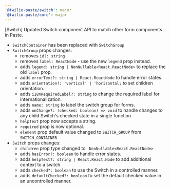 ```yaml
---
'@twilio-paste/switch': major
'@twilio-paste/core': major
---
```


[Switch] Updated Switch component API to match other form components in Paste.

- `SwitchContainer` has been replaced with `SwitchGroup`
- `SwitchGroup` props changes:
  - removes `id?: string`
  - removes `label: ReactNode` - use the new `legend` prop instead.
  - adds `legend: string | NonNullable<React.ReactNode>` to replace the old `label` prop.
  - adds `errorText?: string | React.ReactNode` to handle error states.
  - adds `orientation?: 'vertical' | 'horizontal;` to set children orientation.
  - adds `i18nRequiredLabel?: string` to change the required label for internationalization.
  - adds `name: string` to label the switch group for forms.
  - adds `onChange?: (checked: boolean) => void` to handle changes to any child Switch's checked state in a single function.
  - `helpText` prop now accepts a string.
  - `required` prop is now optional.
  - `element` prop default value changed to `SWITCH_GROUP` from `SWITCH_CONTAINER`
- `Switch` props changes:
  - `children` prop type changed to ` NonNullable<React.ReactNode>`
  - adds `hasError?: boolean` to handle error states.
  - adds `helpText?: string | React.React.Node` to add additional context to a switch.
  - adds `checked?: boolean` to use the Switch in a controlled manner.
  - adds `defaultChecked?: boolean` to set the default checked value in an uncontrolled manner.
